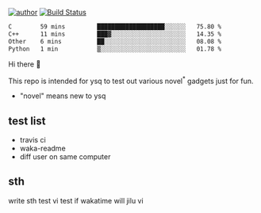 [![author](https://img.shields.io/badge/author-ysq-green)](https://github.com/Yang-Shiqin)
[![Build Status](https://app.travis-ci.com/Yang-Shiqin/testall.svg?branch=main)](https://app.travis-ci.com/Yang-Shiqin/testall)

<!--START_SECTION:waka-->

```txt
C        59 mins         ███████████████████░░░░░░   75.80 %
C++      11 mins         ███▓░░░░░░░░░░░░░░░░░░░░░   14.35 %
Other    6 mins          ██░░░░░░░░░░░░░░░░░░░░░░░   08.08 %
Python   1 min           ▒░░░░░░░░░░░░░░░░░░░░░░░░   01.78 %
```

<!--END_SECTION:waka-->

Hi there 👋

This repo is intended for ysq to test out various novel<sup>*</sup> gadgets just for fun.

- "novel" means new to ysq

## test list
- travis ci
- waka-readme
- diff user on same computer

## sth
write sth
test vi
test if wakatime will jilu vi

